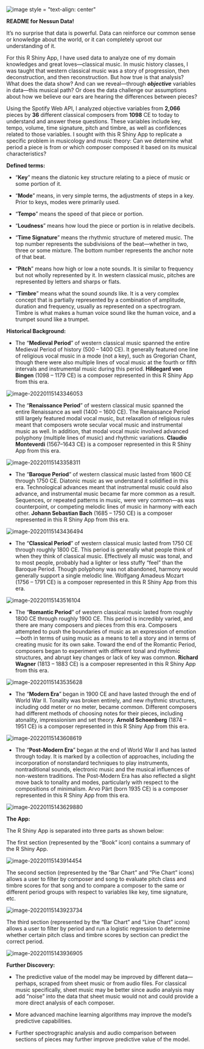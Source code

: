 ![image style = "text-align: center"](https://user-images.githubusercontent.com/86251317/149637326-21825033-6ea4-429b-903b-a0560e10e49b.png)

**README for Nessun Data!**

It’s no surprise that data is powerful. Data can reinforce our common sense or knowledge about the world, or it can completely uproot our understanding of it.

For this R Shiny App, I have used data to analyze one of my domain knowledges and great loves—classical music. In music history classes, I was taught that western classical music was a story of progression, then deconstruction, and then reconstruction. But how true is that analysis? What does the data show? And can we reveal—through ***objective*** variables in data—this musical path? Or does the data challenge our assumptions about how we believe our ears are hearing the differences between pieces?

Using the Spotify Web API, I analyzed objective variables from **2,066** pieces by **36** different classical composers from **1098** CE to today to understand and answer these questions. These variables include key, tempo, volume, time signature, pitch and timbre, as well as confidences related to those variables. I sought with this R Shiny App to replicate a specific problem in musicology and music theory: Can we determine what period a piece is from or which composer composed it based on its musical characteristics?

**Defined terms:**

-   “**Key**” means the diatonic key structure relating to a piece of music or some portion of it.
    
-   “**Mode**” means, in very simple terms, the adjustments of steps in a key. Prior to keys, modes were primarily used.
    
-   “**Tempo**” means the speed of that piece or portion.

-   “**Loudness**” means how loud the piece or portion is in relative decibels.
    
-   “**Time Signature**” means the rhythmic structure of metered music. The top number represents the subdivisions of the beat—whether in two, three or some mixture. The bottom number represents the anchor note of that beat.
    
-   “**Pitch**” means how high or low a note sounds. It is similar to frequency but not wholly represented by it. In western classical music, pitches are represented by letters and sharps or flats.
    
-   “**Timbre**” means what the sound *sounds* like. It is a very complex concept that is partially represented by a combination of amplitude,  duration and frequency, usually as represented on a spectrogram. Timbre is what makes a human voice sound like the human voice, and a trumpet sound like a trumpet.

**Historical Background:**

-   The “**Medieval Period**” of western classical music spanned the entire Medieval Period of history (500 – 1400 CE). It generally featured one line of religious vocal music in a mode (not a key), such as Gregorian Chant, though there were also multiple lines of vocal music at the fourth or fifth intervals and instrumental music during this period. **Hildegard von Bingen** (1098 – 1179 CE) is a composer represented in this R Shiny App from this era.

![image-20220115143346053](C:\Users\charr\AppData\Roaming\Typora\typora-user-images\image-20220115143346053.png)

-   The “**Renaissance Period**” of western classical music spanned the
    entire Renaissance as well (1400 – 1600 CE). The Renaissance Period
    still largely featured modal vocal music, but relaxation of religious rules meant that composers wrote secular vocal music and instrumental music as well. In addition, that modal vocal music involved advanced polyphony (multiple lines of music) and rhythmic variations. **Claudio Monteverdi** (1567–1643 CE) is a composer represented in this R Shiny App from this era.

![image-20220115143358311](C:\Users\charr\AppData\Roaming\Typora\typora-user-images\image-20220115143358311.png)

-   The “**Baroque Period**” of western classical music lasted from 1600 CE through 1750 CE. Diatonic music as we understand it solidified in this era. Technological advances meant that instrumental music could also advance, and instrumental music became far more common as a result. Sequences, or repeated patterns in music, were very common—as was counterpoint, or competing melodic lines of music in harmony with each other. **Johann Sebastian Bach** (1685 – 1750 CE) is a composer represented in this R Shiny App from this era.

![image-20220115143436494](C:\Users\charr\AppData\Roaming\Typora\typora-user-images\image-20220115143436494.png)

-   The “**Classical Period**” of western classical music lasted from 1750 CE through roughly 1800 CE. This period is generally what people think of when they think of classical music. Effectively all music was tonal, and to most people, probably had a lighter or less stuffy “feel” than the Baroque Period. Though polyphony was not abandoned, harmony would generally support a single melodic line. Wolfgang Amadeus Mozart (1756 – 1791 CE) is a composer represented in this R Shiny App from this era.

![image-20220115143516104](C:\Users\charr\AppData\Roaming\Typora\typora-user-images\image-20220115143516104.png)

-   The “**Romantic Period**” of western classical music lasted from roughly 1800 CE through roughly 1900 CE. This period is incredibly varied, and there are many composers and pieces from this era. Composers attempted to push the boundaries of music as an expression of emotion—both in terms of using music as a means to tell a story and in terms of creating music for its own sake. Toward the end of the Romantic Period, composers began to experiment with different tonal and rhythmic structures, and abrupt key changes or lack of key was common. **Richard Wagner** (1813 – 1883 CE) is a composer represented in this R Shiny App from this era.

![image-20220115143535628](C:\Users\charr\AppData\Roaming\Typora\typora-user-images\image-20220115143535628.png)

-   The “**Modern Era**” began in 1900 CE and have lasted through the end of World War II. Tonality was broken entirely, and new rhythmic structures, including odd meter or no meter, became common. Different composers had different methods of choosing notes for their pieces, including atonality, impressionism and set theory. **Arnold Schoenberg** (1874 – 1951 CE) is a composer represented in this R Shiny App from this era.

![image-20220115143608619](C:\Users\charr\AppData\Roaming\Typora\typora-user-images\image-20220115143608619.png)

-   The “**Post-Modern Era**” began at the end of World War II and has lasted through today. It is marked by a collection of approaches, including the incorporation of nonstandard techniques to play instruments, nontraditional sounds, electronic music and the musical influences of non-western traditions. The Post-Modern Era has also reflected a slight move back to tonality and modes, particularly with respect to the compositions of minimalism. Arvo Pärt (born 1935 CE) is a composer represented in this R Shiny App from this era.

![image-20220115143629880](C:\Users\charr\AppData\Roaming\Typora\typora-user-images\image-20220115143629880.png)

**The App:**

The R Shiny App is separated into three parts as shown below:

The first section (represented by the “Book” icon) contains a summary of the R Shiny App.

![image-20220115143914454](C:\Users\charr\AppData\Roaming\Typora\typora-user-images\image-20220115143914454.png)

The second section (represented by the “Bar Chart” and “Pie Chart” icons) allows a user to filter by composer and song to evaluate pitch class and timbre scores for that song and to compare a composer to the same or different period groups with respect to variables like key, time signature, etc.

![image-20220115143923734](C:\Users\charr\AppData\Roaming\Typora\typora-user-images\image-20220115143923734.png)

The third section (represented by the “Bar Chart” and “Line Chart” icons) allows a user to filter by period and run a logistic regression to determine whether certain pitch class and timbre scores by section can predict the correct period.

![image-20220115143936905](C:\Users\charr\AppData\Roaming\Typora\typora-user-images\image-20220115143936905.png)

**Further Discovery:**

-   The predictive value of the model may be improved by different data—perhaps, scraped from sheet music or from audio files. For classical music specifically, sheet music may be better since audio analysis may add “noise” into the data that sheet music would not and could provide a more direct analysis of each composer.
    
-   More advanced machine learning algorithms may improve the model’s predictive capabilities.
    
-   Further spectrographic analysis and audio comparison between sections of pieces may further improve predictive value of the model.
